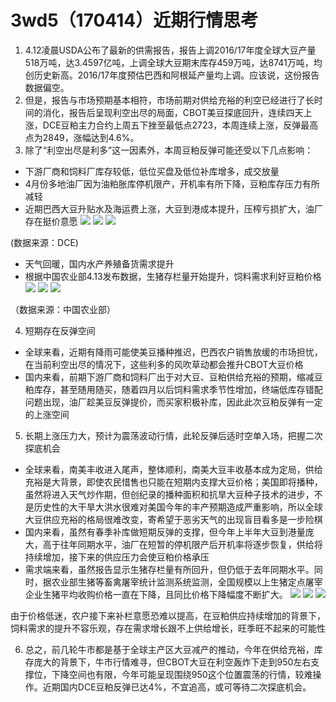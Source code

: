 # 3wd5（170414）近期行情思考
1. 4.12凌晨USDA公布了最新的供需报告，报告上调2016/17年度全球大豆产量518万吨，达3.4597亿吨，上调全球大豆期末库存459万吨，达8741万吨，均创历史新高。2016/17年度预估巴西和阿根延产量均上调。应该说，这份报告数据偏空。
2. 但是，报告与市场预期基本相符，市场前期对供给充裕的利空已经进行了长时间的消化，报告后呈现利空出尽的局面，CBOT美豆探底回升，连续四天上涨，DCE豆粕主力合约上周五下挫至最低点2723，本周连续上涨，反弹最高点为2849，涨幅达到4.6%。
3. 除了“利空出尽是利多”这一因素外，本周豆粕反弹可能还受以下几点影响：
- 下游厂商和饲料厂库存较低，低位买盘及低位补库增多，成交放量
- 4月份多地油厂因为油粕胀库停机限产，开机率有所下降，豆粕库存压力有所减轻
- 近期巴西大豆升贴水及海运费上涨，大豆到港成本提升，压榨亏损扩大，油厂存在挺价意愿
![](http://oo8xbd69m.bkt.clouddn.com/4.7%E5%8D%87%E8%B4%B4%E6%B0%B4.png)
![](http://oo8xbd69m.bkt.clouddn.com/4.12%E5%8D%87%E8%B4%B4%E6%B0%B4.png)
![](http://oo8xbd69m.bkt.clouddn.com/4.13%E5%8D%87%E8%B4%B4%E6%B0%B4.png)

(数据来源：DCE)
- 天气回暖，国内水产养殖备货需求提升
- 根据中国农业部4.13发布数据，生猪存栏量开始提升，饲料需求利好豆粕价格
![](http://oo8xbd69m.bkt.clouddn.com/1%E6%9C%88%E7%94%9F%E7%8C%AA%E5%AD%98%E6%A0%8F%E9%87%8F.png)
![](http://oo8xbd69m.bkt.clouddn.com/2%E6%9C%88%E7%94%9F%E7%8C%AA%E5%AD%98%E6%A0%8F%E9%87%8F.png)
![](http://oo8xbd69m.bkt.clouddn.com/3%E6%9C%88%E7%94%9F%E7%8C%AA%E5%AD%98%E6%A0%8F%E9%87%8F.png)

（数据来源：中国农业部）

4. 短期存在反弹空间 
- 全球来看，近期有降雨可能使美豆播种推迟，巴西农户销售放缓的市场担忧，在当前利空出尽的情况下，这些利多的风吹草动都会推升CBOT大豆价格
- 国内来看，前期下游厂商和饲料厂出于对大豆、豆粕供给充裕的预期，缩减豆粕库存，甚至随用随买，随着四月以后饲料需求季节性增加，终端低库存错配问题出现，油厂趁美豆反弹提价，而买家积极补库，因此此次豆粕反弹有一定的上涨空间

5. 长期上涨压力大，预计为震荡波动行情，此轮反弹后适时空单入场，把握二次探底机会
- 全球来看，南美丰收进入尾声，整体顺利，南美大豆丰收基本成为定局，供给充裕是大背景，即使农民惜售也只能在短期内支撑大豆价格；美国即将播种，虽然将进入天气炒作期，但创纪录的播种面积和抗旱大豆种子技术的进步，不是历史性的大干旱大洪水很难对美国今年的丰产预期造成严重影响，所以全球大豆供应充裕的格局很难改变，寄希望于恶劣天气的出现盲目看多是一步险棋
- 国内来看，虽然有春季补库做短期反弹的支撑，但今年上半年大豆到港量庞大，高于往年同期水平，油厂在短暂的停机限产后开机率将逐步恢复，供给将持续增加，接下来的供应压力会使豆粕价格承压
- 需求端来看，虽然报告显示生猪存栏量有所回升，但仍低于去年同期水平。同时，据农业部生猪等畜禽屠宰统计监测系统监测，全国规模以上生猪定点屠宰企业生猪平均收购价格一直在下降，且同比价格下降幅度不断扩大。
![](http://oo8xbd69m.bkt.clouddn.com/%E7%8C%AA%E4%BB%B71.png)
![](http://oo8xbd69m.bkt.clouddn.com/%E7%8C%AA%E4%BB%B72.png)
![](http://oo8xbd69m.bkt.clouddn.com/%E7%8C%AA%E4%BB%B73.png)

由于价格低迷，农户接下来补栏意愿恐难以提高，在豆粕供应持续增加的背景下，饲料需求的提升不容乐观，存在需求增长跟不上供给增长，旺季旺不起来的可能性

6. 总之，前几轮牛市都是基于全球主产区大豆减产的推动，今年在供给充裕，库存庞大的背景下，牛市行情难寻，但CBOT大豆在利空轰炸下走到950左右支撑位，下降空间也有限，今年可能呈现围绕950这个位置震荡的行情，较难操作。近期国内DCE豆粕反弹已达4%，不宜追高，或可等待二次探底机会。
